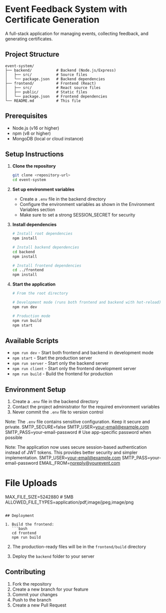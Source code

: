 # Event Feedback System with Certificate Generation

A full-stack application for managing events, collecting feedback, and generating certificates.

## Project Structure

```text
event-system/
├── backend/           # Backend (Node.js/Express)
│   ├── src/           # Source files
│   └── package.json   # Backend dependencies
├── frontend/          # Frontend (React)
│   ├── src/           # React source files
│   ├── public/        # Static files
│   └── package.json   # Frontend dependencies
└── README.md          # This file
```


## Prerequisites

- Node.js (v16 or higher)
- npm (v8 or higher)
- MongoDB (local or cloud instance)

## Setup Instructions

1. **Clone the repository**

   ```bash
   git clone <repository-url>
   cd event-system
   ```

2. **Set up environment variables**
   - Create a `.env` file in the backend directory
   - Configure the environment variables as shown in the Environment Variables section
   - Make sure to set a strong SESSION_SECRET for security

3. **Install dependencies**

   ```bash
   # Install root dependencies
   npm install
   
   # Install backend dependencies
   cd backend
   npm install
   
   # Install frontend dependencies
   cd ../frontend
   npm install
   ```

4. **Start the application**
   ```bash
   # From the root directory
   
   # Development mode (runs both frontend and backend with hot-reload)
   npm run dev
   
   # Production mode
   npm run build
   npm start
   ```

## Available Scripts

- `npm run dev` - Start both frontend and backend in development mode
- `npm start` - Start the production server
- `npm run server` - Start only the backend server
- `npm run client` - Start only the frontend development server
- `npm run build` - Build the frontend for production

## Environment Setup

1. Create a `.env` file in the backend directory
2. Contact the project administrator for the required environment variables
3. Never commit the `.env` file to version control

Note: The `.env` file contains sensitive configuration. Keep it secure and private.
SMTP_SECURE=false
SMTP_USER=your-email@example.com
SMTP_PASS=your-email-password  # Use app-specific password when possible

Note: The application now uses secure session-based authentication instead of JWT tokens.
This provides better security and simpler implementation.
SMTP_USER=your-email@example.com
SMTP_PASS=your-email-password
EMAIL_FROM=noreply@yourevent.com

# File Uploads
MAX_FILE_SIZE=5242880  # 5MB
ALLOWED_FILE_TYPES=application/pdf,image/jpeg,image/png
```

## Deployment

1. Build the frontend:
   ```bash
   cd frontend
   npm run build
   ```

2. The production-ready files will be in the `frontend/build` directory

3. Deploy the `backend` folder to your server

## Contributing

1. Fork the repository
2. Create a new branch for your feature
3. Commit your changes
4. Push to the branch
5. Create a new Pull Request
